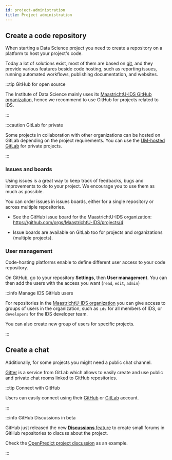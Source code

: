 ```yaml
---
id: project-administration
title: Project administration
---
```


## Create a code repository

When starting a Data Science project you need to create a repository on a platform to host your project's code. 

Today a lot of solutions exist, most of them are based on [git](https://guides.github.com/introduction/git-handbook/), and they provide various features beside code hosting, such as reporting issues, running automated workflows, publishing documentation, and websites.

:::tip GitHub for open source

The Institute of Data Science mainly uses its [MaastrichtU-IDS GitHub organization](https://github.com/MaastrichtU-IDS), hence we recommend to use GitHub for projects related to IDS.

:::

:::caution GitLab for private

Some projects in collaboration with other organizations can be hosted on GitLab depending on the project requirements. You can use the [UM-hosted GitLab](https://gitlab.maastrichtuniversity.nl/) for private projects.

:::

### Issues and boards

Using issues is a great way to keep track of feedbacks, bugs and improvements to do to your project. We encourage you to use them as much as possible.

You can order issues in issues boards, either for a single repository or across multiple repositories.

* See the GitHub issue board for the MaastrichtU-IDS organization: https://github.com/orgs/MaastrichtU-IDS/projects/4

* Issue boards are available on GitLab too for projects and organizations (multiple projects).

### User management

Code-hosting platforms enable to define different user access to your code repository.

On GitHub, go to your repository **Settings**, then **User management**. You can then add the users with the access you want (`read`, `edit`, `admin`)

:::info Manage IDS GitHub users

For repositories in the [MaastrichtU-IDS organization](https://github.com/MaastrichtU-IDS) you can give access to groups of users in the organization, such as `ids` for all members of IDS, or `developers` for the IDS developer team. 

You can also create new group of users for specific projects.

:::

## Create a chat

Additionally, for some projects you might need a public chat channel.

[Gitter](https://gitter.im/) is a service from GitLab which allows to easily create and use public and private chat rooms linked to GitHub repositories. 

:::tip Connect with GitHub

Users can easily connect using their [GitHub](https://github.com/) or [GitLab](https://gitlab.com) account.

:::

:::info GitHub Discussions in beta

GitHub just released the new [**Discussions** feature](https://docs.github.com/en/free-pro-team@latest/discussions/quickstart) to create small forums in GitHub repositories to discuss about the project.

Check the [OpenPredict project discussion](https://github.com/MaastrichtU-IDS/translator-openpredict/discussions) as an example.

:::